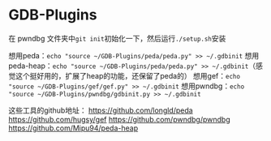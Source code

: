 # GDB-Plugins
在 pwndbg 文件夹中`git init`初始化一下，然后运行`./setup.sh`安装

想用peda：`echo "source ~/GDB-Plugins/peda/peda.py" >> ~/.gdbinit`
想用peda-heap：`echo "source ~/GDB-Plugins/peda/peda.py" >> ~/.gdbinit`（感觉这个挺好用的，扩展了heap的功能，还保留了peda的）
想用gef：`echo "source ~/GDB-Plugins/gef/gef.py" >> ~/.gdbinit`
想用pwndbg：`echo "source ~/GDB-Plugins/pwndbg/gdbinit.py >> ~/.gdbinit`

这些工具的github地址：
https://github.com/longld/peda
https://github.com/hugsy/gef
https://github.com/pwndbg/pwndbg
https://github.com/Mipu94/peda-heap